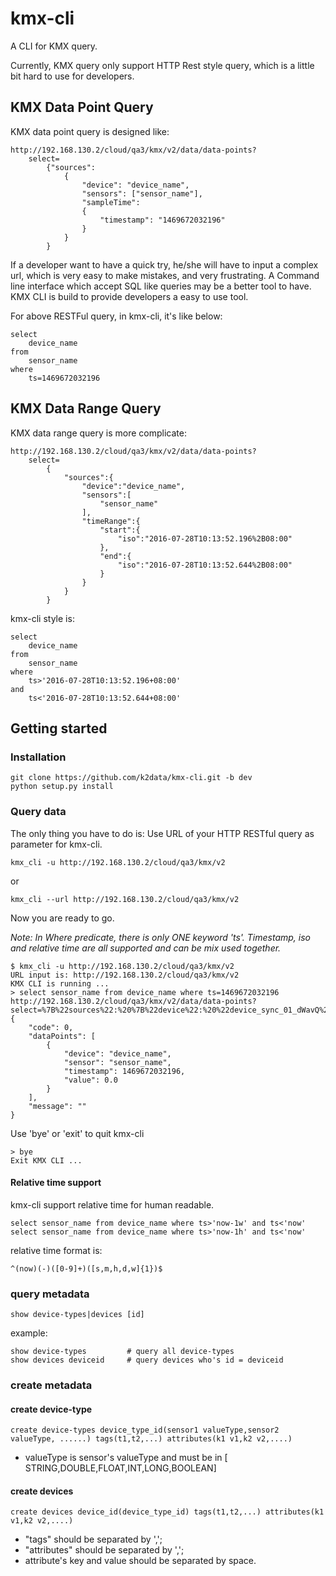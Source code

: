# kmx-cli
A CLI for KMX query.

Currently, KMX query only support HTTP Rest style query, which is a little bit hard to use for developers.

## KMX Data Point Query
KMX data point query is designed like:
```
http://192.168.130.2/cloud/qa3/kmx/v2/data/data-points?
    select=
        {"sources":
            {
                "device": "device_name",
                "sensors": ["sensor_name"],
                "sampleTime":
                {
                    "timestamp": "1469672032196"
                }
            }
        }
```
If a developer want to have a quick try, he/she will have to input a complex url, which is
very easy to make mistakes, and very frustrating.
A Command line interface which accept SQL like queries may be a better tool to have. KMX CLI
is build to provide developers a easy to use tool.

For above RESTFul query, in kmx-cli, it's like below:
```
select
    device_name
from
    sensor_name
where
    ts=1469672032196
```

## KMX Data Range Query
KMX data range query is more complicate:
```
http://192.168.130.2/cloud/qa3/kmx/v2/data/data-points?
    select=
        {
            "sources":{
                "device":"device_name",
                "sensors":[
                    "sensor_name"
                ],
                "timeRange":{
                    "start":{
                        "iso":"2016-07-28T10:13:52.196%2B08:00"
                    },
                    "end":{
                        "iso":"2016-07-28T10:13:52.644%2B08:00"
                    }
                }
            }
        }
```

kmx-cli style is:
```
select
    device_name
from
    sensor_name
where
    ts>'2016-07-28T10:13:52.196+08:00'
and
    ts<'2016-07-28T10:13:52.644+08:00'
```

## Getting started

### Installation
```
git clone https://github.com/k2data/kmx-cli.git -b dev
python setup.py install
```

### Query data
The only thing you have to do is:
Use URL of your HTTP RESTful query as parameter for kmx-cli.
```
kmx_cli -u http://192.168.130.2/cloud/qa3/kmx/v2
```
or
```
kmx_cli --url http://192.168.130.2/cloud/qa3/kmx/v2
```
Now you are ready to go.

*Note: In Where predicate, there is only ONE keyword 'ts'. Timestamp, iso and relative time are all supported and can be mix used together.*
```
$ kmx_cli -u http://192.168.130.2/cloud/qa3/kmx/v2
URL input is: http://192.168.130.2/cloud/qa3/kmx/v2
KMX CLI is running ...
> select sensor_name from device_name where ts=1469672032196
http://192.168.130.2/cloud/qa3/kmx/v2/data/data-points?select=%7B%22sources%22:%20%7B%22device%22:%20%22device_sync_01_dWavQ%22,%20%22sensors%22:%20[%22DOUBLE_dt_sync_02_dWavQ%22],%20%22sampleTime%22:%20%7B%22timestamp%22:%20%221469672032196%22%7D%7D%7D
{
    "code": 0,
    "dataPoints": [
        {
            "device": "device_name",
            "sensor": "sensor_name",
            "timestamp": 1469672032196,
            "value": 0.0
        }
    ],
    "message": ""
}
```

Use 'bye' or 'exit' to quit kmx-cli
```
> bye
Exit KMX CLI ...
```

#### Relative time support
kmx-cli support relative time for human readable.
```
select sensor_name from device_name where ts>'now-1w' and ts<'now'
select sensor_name from device_name where ts>'now-1h' and ts<'now'
```
relative time format is:
```
^(now)(-)([0-9]+)([s,m,h,d,w]{1})$
```

### query metadata

```
show device-types|devices [id]
```
example:
```
show device-types         # query all device-types
show devices deviceid     # query devices who's id = deviceid
```

### create metadata

#### create device-type
```
create device-types device_type_id(sensor1 valueType,sensor2 valueType, ......) tags(t1,t2,...) attributes(k1 v1,k2 v2,....)
```
* valueType is sensor's valueType and must be in [ STRING,DOUBLE,FLOAT,INT,LONG,BOOLEAN]

#### create devices
```
create devices device_id(device_type_id) tags(t1,t2,...) attributes(k1 v1,k2 v2,....)
```
* "tags" should be separated by ',';
* "attributes" should be separated by ',';
* attribute's key and value should be separated by space.


